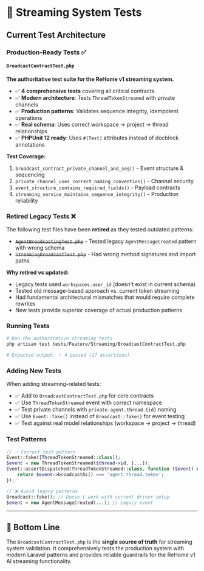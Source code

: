 # 🧪 Streaming System Tests

## Current Test Architecture

### **Production-Ready Tests** ✅

#### `BroadcastContractTest.php`
**The authoritative test suite for the ReHome v1 streaming system.**

- ✅ **4 comprehensive tests** covering all critical contracts
- ✅ **Modern architecture**: Tests `ThreadTokenStreamed` with private channels
- ✅ **Production patterns**: Validates sequence integrity, idempotent operations
- ✅ **Real schema**: Uses correct workspace → project → thread relationships
- ✅ **PHPUnit 12 ready**: Uses `#[Test]` attributes instead of docblock annotations

**Test Coverage:**
1. `broadcast_contract_private_channel_and_seq()` - Event structure & sequencing
2. `private_channel_uses_correct_naming_convention()` - Channel security
3. `event_structure_contains_required_fields()` - Payload contracts  
4. `streaming_service_maintains_sequence_integrity()` - Production reliability

### **Retired Legacy Tests** ❌

The following test files have been **retired** as they tested outdated patterns:

- ~~`AgentBroadcastingTest.php`~~ - Tested legacy `AgentMessageCreated` pattern with wrong schema
- ~~`StreamingBroadcastTest.php`~~ - Had wrong method signatures and import paths

**Why retired vs updated:**
- Legacy tests used `workspaces.user_id` (doesn't exist in current schema)
- Tested old message-based approach vs. current token streaming
- Had fundamental architectural mismatches that would require complete rewrites
- New tests provide superior coverage of actual production patterns

### **Running Tests**

```bash
# Run the authoritative streaming tests
php artisan test tests/Feature/Streaming/BroadcastContractTest.php

# Expected output: ✓ 4 passed (17 assertions)
```

### **Adding New Tests**

When adding streaming-related tests:
- ✅ Add to `BroadcastContractTest.php` for core contracts
- ✅ Use `ThreadTokenStreamed` event with correct namespace
- ✅ Test private channels with `private-agent.thread.{id}` naming
- ✅ Use `Event::fake()` instead of `Broadcast::fake()` for event testing
- ✅ Test against real model relationships (workspace → project → thread)

### **Test Patterns**

```php
// ✅ Correct test pattern
Event::fake([ThreadTokenStreamed::class]);
$event = new ThreadTokenStreamed($thread->id, [...]);
Event::assertDispatched(ThreadTokenStreamed::class, function ($event) use ($thread) {
    return $event->broadcastAs() === 'agent.thread.token';
});

// ❌ Avoid legacy patterns  
Broadcast::fake(); // Doesn't work with current driver setup
$event = new AgentMessageCreated(...); // Legacy event
```

---

## 🎯 **Bottom Line**

The `BroadcastContractTest.php` is the **single source of truth** for streaming system validation. It comprehensively tests the production system with modern Laravel patterns and provides reliable guardrails for the ReHome v1 AI streaming functionality.
